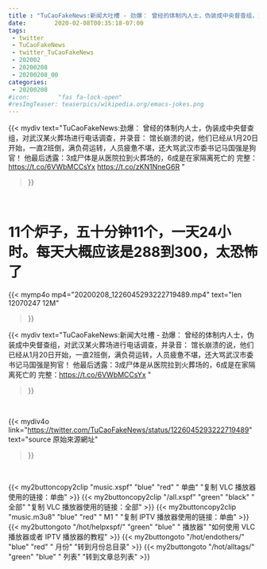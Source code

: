 ```yaml
---
title : "TuCaoFakeNews:新闻大吐槽 - 劲爆： 曾经的体制内人士，伪装成中央督查组，对武汉某火葬场进行电话调查，并录音： 馆长崩溃的说，他们已经从1月20日开始，一直2班倒，满负荷运转，人员疲惫不堪，还大骂武汉市委书记马国强是狗官！ 他最后透露：3成尸体是从医院拉到火葬场的，6成是在家隔离死亡的  完整：https://t.co/6VWbMCCsYx "
date:        2020-02-08T00:35:18-07:00
tags:
 - twitter
 - TuCaoFakeNews
 - twitter_TuCaoFakeNews
 - 202002
 - 20200208
 - 20200208_00
categories:
 - 20200208
#icon:        "fas fa-lock-open"
#resImgTeaser: teaserpics/wikipedia.org/emacs-jokes.png
---
```


{{< mydiv text="TuCaoFakeNews:劲爆： 曾经的体制内人士，伪装成中央督查组，对武汉某火葬场进行电话调查，并录音： 馆长崩溃的说，他们已经从1月20日开始，一直2班倒，满负荷运转，人员疲惫不堪，还大骂武汉市委书记马国强是狗官！ 他最后透露：3成尸体是从医院拉到火葬场的，6成是在家隔离死亡的  完整：https://t.co/6VWbMCCsYx https://t.co/zKN1NneG6R "
>}}
<br>

# 11个炉子，五十分钟11个，一天24小时。每天大概应该是288到300，太恐怖了

{{< mymp4o mp4="20200208_1226045293222719489.mp4"
text="len 12070247    12M"
>}}


{{< mydiv text="TuCaoFakeNews:新闻大吐槽 - 劲爆： 曾经的体制内人士，伪装成中央督查组，对武汉某火葬场进行电话调查，并录音： 馆长崩溃的说，他们已经从1月20日开始，一直2班倒，满负荷运转，人员疲惫不堪，还大骂武汉市委书记马国强是狗官！ 他最后透露：3成尸体是从医院拉到火葬场的，6成是在家隔离死亡的  完整：https://t.co/6VWbMCCsYx "
>}}
<br>

{{< mydiv4o link="https://twitter.com/TuCaoFakeNews/status/1226045293222719489"
text="source 原始來源網址"
>}}


<br>





{{< my2buttoncopy2clip "music.xspf"        "blue"   "red"    " 单曲"  "复制 VLC 播放器使用的链接：单曲" >}} {{< my2buttoncopy2clip "/all.xspf"         "green"  "black"  " 全部"  "复制 VLC 播放器使用的链接：全部" >}} {{< my2buttoncopy2clip "music.m3u8"        "blue"   "red"    " M1 "    "复制 IPTV 播放器使用的链接：单曲" >}} {{< my2buttongoto      "/hot/helpxspf/"    "green"  "blue"   " 播放器" "如何使用 VLC 播放器或者 IPTV 播放器的教程" >}} {{< my2buttongoto      "/hot/endothers/"   "blue"   "red"    " 月份"   "转到月份总目录" >}} {{< my2buttongoto      "/hot/alltags/"     "green"  "blue"   " 列表"   "转到文章总列表" >}} 
